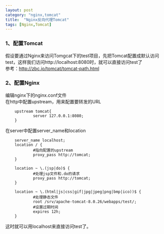 ```yaml
---
layout: post
category: "nginx,tomcat"
title:  "Nginx反向代理Tomcat"
tags: [Nginx,Tomcat]
---
```


### 1、配置Tomcat
假设要通过Nginx来访问Tomgcat下的test项目，先把Tomcat配置成默认访问test，这样我们访问http://localhost:8080时，就可以直接访问test了  
参考：<http://zbc.io/tomcat/tomcat-path.html>  

### 2、配置Nginx
编辑nginx下的nginx.conf文件  
在http中配置upstream，用来配置要转发的URL  

        upstream tomcat{
                server 127.0.0.1:8080;
        }

在server中配置server_name和location  

        server_name localhost;
        location / {
                #指向配置的upstream
                proxy_pass http://tomcat;
        }

        location ~ \.(jsp|do)$ {
                #处理jsp文件和.do的请求
                proxy_pass http://tomcat;
        }

        location ~ \.(html|js|css|gif|jpg|jpeg|png|bmp|ico))$ {
                #处理静态文件
                root /srv/apache-tomcat-8.0.26/webapps/test/;
                #设置过期时间
                expires 12h;
        }

这时就可以用localhost来直接访问test了。
